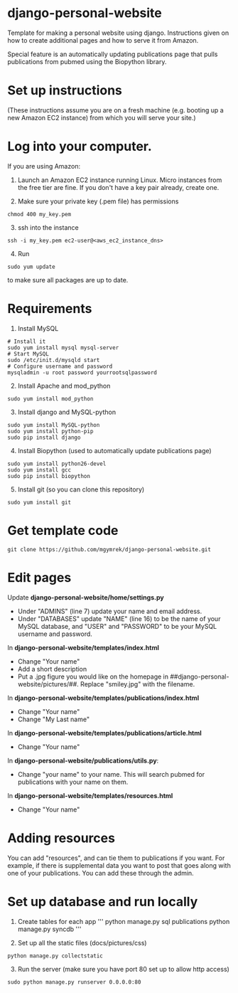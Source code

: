 django-personal-website
=======================

Template for making a personal website using django. Instructions given on how to create additional pages and how to serve it from Amazon.

Special feature is an automatically updating publications page that pulls publications from pubmed using the Biopython library.

Set up instructions
=======================
(These instructions assume you are on a fresh machine (e.g. booting up a new Amazon EC2 instance) from which you will serve your site.)

Log into your computer.
=======================

If you are using Amazon:
1. Launch an Amazon EC2 instance running Linux. Micro instances from the free tier are fine. If you don't have a key pair already, create one.

2. Make sure your private key (.pem file) has permissions
```
chmod 400 my_key.pem
```

3. ssh into the instance
```
ssh -i my_key.pem ec2-user@<aws_ec2_instance_dns>
```

4. Run
```
sudo yum update
```
to make sure all packages are up to date.

Requirements
=======================

1. Install MySQL
```
# Install it
sudo yum install mysql mysql-server
# Start MySQL
sudo /etc/init.d/mysqld start
# Configure username and password
mysqladmin -u root password yourrootsqlpassword
```

2. Install Apache and mod_python
```
sudo yum install mod_python
```

3. Install django and MySQL-python
```
sudo yum install MySQL-python
sudo yum install python-pip
sudo pip install django
```

4. Install Biopython (used to automatically update publications page)	
```
sudo yum install python26-devel
sudo yum install gcc
sudo pip install biopython
```

5. Install git (so you can clone this repository)
```
sudo yum install git
```

Get template code
=======================

```
git clone https://github.com/mgymrek/django-personal-website.git
```

Edit pages
=======================

Update **django-personal-website/home/settings.py**
- Under "ADMINS" (line 7) update your name and email address.
- Under "DATABASES" update "NAME" (line 16) to be the name of your MySQL database, and "USER" and "PASSWORD" to be your MySQL username and password.

In **django-personal-website/templates/index.html**
- Change "Your name"
- Add a short description
- Put a .jpg figure you would like on the homepage in ##django-personal-website/pictures/##. Replace "smiley.jpg" with the filename.

In **django-personal-website/templates/publications/index.html**
- Change "Your name"
- Change "My Last name"

In **django-personal-website/templates/publications/article.html**
- Change "Your name"

In **django-personal-website/publications/utils.py**:
- Change "your name" to your name. This will search pubmed for publications with your name on them.

In **django-personal-website/templates/resources.html**
- Change "Your name"


Adding resources
=======================
You can add "resources", and can tie them to publications if you want. For example, if there is supplemental data you want to post that goes along with one of your publications. You can add these through the admin.


Set up database and run locally
=======================

1. Create tables for each app
'''
python manage.py sql publications
python manage.py syncdb
'''

2. Set up all the static files (docs/pictures/css)
```
python manage.py collectstatic
```

3. Run the server (make sure you have port 80 set up to allow http access)
```
sudo python manage.py runserver 0.0.0.0:80
```